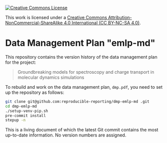 [![Creative Commons License](https://i.creativecommons.org/l/by-nc-sa/4.0/88x31.png)](http://creativecommons.org/licenses/by-nc-sa/4.0/)

This work is licensed under a [Creative Commons Attribution-NonCommercial-ShareAlike 4.0 International (CC BY-NC-SA 4.0)](http://creativecommons.org/licenses/by-nc-sa/4.0/).


# Data Management Plan "emlp-md"

This repository contains the version history of the data management plan for the project:

> Groundbreaking models for spectroscopy and charge transport in molecular dynamics simulations

To rebuild and work on the data management plan, `dmp.pdf`,
you need to set up the repository as follows:

```bash
git clone git@github.com:reproducible-reporting/dmp-emlp-md .git
cd dmp-emlp-md
./setup-venv-pip.sh
pre-commit install
stepup -n
```

This is a living document of which the latest Git commit contains the most up-to-date information.
No version numbers are assigned.

